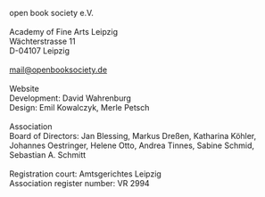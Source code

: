 open book society e.V.  
\
Academy of Fine Arts Leipzig  
Wächterstrasse 11  
D-04107 Leipzig  
\
[mail@openbooksociety.de](mailto:mail@openbooksociety.de)  
\
Website  
Development: David Wahrenburg  
Design: Emil Kowalczyk, Merle Petsch  
\
Association  
Board of Directors: Jan Blessing, Markus Dreßen, Katharina Köhler, Johannes Oestringer, Helene Otto, Andrea Tinnes, Sabine Schmid, Sebastian A. Schmitt  
\
Registration court: Amtsgerichtes Leipzig  
Association register number: VR 2994

